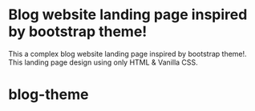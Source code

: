# Blog website landing page inspired by bootstrap theme!
This a complex blog website landing page inspired by bootstrap theme!. This landing page design using only HTML & Vanilla CSS.
# blog-theme
